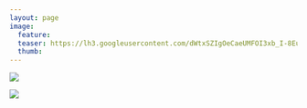 ```yaml
---
layout: page
image:
  feature:
  teaser: https://lh3.googleusercontent.com/dWtxSZIgOeCaeUMFOI3xb_I-8EuAjpftUTCG0KOpPqE=w245
  thumb:
---
```


![](https://lh3.googleusercontent.com/Y7LbyzJNWV-JiFmXgEh0m2PpdHk4mcCcfXlKdZ4QRXU=w800)

![](https://lh3.googleusercontent.com/oE8oucuQTwgpxKTWPZ0VC0_IlRB1uoAGidjrBJAp0ls=w800)
